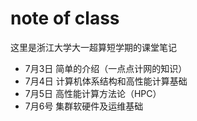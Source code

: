 # note of class
这里是浙江大学大一超算短学期的课堂笔记
* 7月3日 简单的介绍（一点点计网的知识）
* 7月4日 计算机体系结构和高性能计算基础
* 7月5日 高性能计算方法论（HPC）
* 7月6号 集群软硬件及运维基础